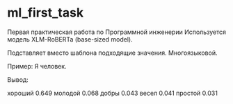 # ml_first_task
Первая практическая работа по Программной инженерии
Используется модель XLM-RoBERTa (base-sized model).

Подставляет вместо шаблона подходящие значения.
Многоязыковой.

Пример:
Я <mask> человек.

Вывод:

хороший
0.649
молодой
0.068
добры
0.043
весел
0.041
простой
0.031
